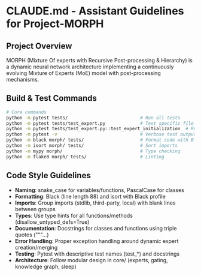 # CLAUDE.md - Assistant Guidelines for Project-MORPH

## Project Overview
MORPH (Mixture Of experts with Recursive Post-processing & Hierarchy) is a dynamic neural network architecture implementing a continuously evolving Mixture of Experts (MoE) model with post-processing mechanisms.

## Build & Test Commands
```bash
# Core commands
python -m pytest tests/                           # Run all tests
python -m pytest tests/test_expert.py             # Test specific file
python -m pytest tests/test_expert.py::test_expert_initialization  # Run specific test
python -m pytest -v                               # Verbose test output
python -m black morph/ tests/                     # Format code with Black
python -m isort morph/ tests/                     # Sort imports
python -m mypy morph/                             # Type checking
python -m flake8 morph/ tests/                    # Linting
```

## Code Style Guidelines
- **Naming**: snake_case for variables/functions, PascalCase for classes
- **Formatting**: Black (line length 88) and isort with Black profile
- **Imports**: Group imports (stdlib, third-party, local) with blank lines between groups
- **Types**: Use type hints for all functions/methods (disallow_untyped_defs=True)
- **Documentation**: Docstrings for classes and functions using triple quotes ("""...)
- **Error Handling**: Proper exception handling around dynamic expert creation/merging
- **Testing**: Pytest with descriptive test names (test_*) and docstrings
- **Architecture**: Follow modular design in core/ (experts, gating, knowledge graph, sleep)